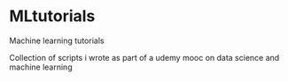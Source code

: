 # MLtutorials
Machine learning tutorials

Collection of scripts i wrote as part of a udemy mooc on data science and machine learning
